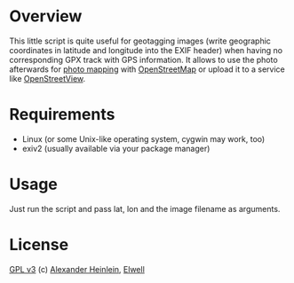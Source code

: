 Overview
========
This little script is quite useful for geotagging images (write geographic
coordinates in latitude and longitude into the EXIF header) when having no
corresponding GPX track with GPS information. It allows to use the photo
afterwards for [photo mapping](http://wiki.openstreetmap.org/wiki/Photo_mapping)
with [OpenStreetMap](http://www.openstreetmap.org/) or upload it to a service
like [OpenStreetView](http://wiki.openstreetmap.org/wiki/OpenStreetView).

Requirements
============
- Linux (or some Unix-like operating system, cygwin may work, too)
- exiv2 (usually available via your package manager)

Usage
=====
Just run the script and pass lat, lon and the image filename as arguments.

License
=======
[GPL v3](http://www.gnu.org/licenses/gpl.html)
(c) [Alexander Heinlein](http://choerbaert.org), [Elwell](http://www.openstreetmap.org/user/Elwell)
